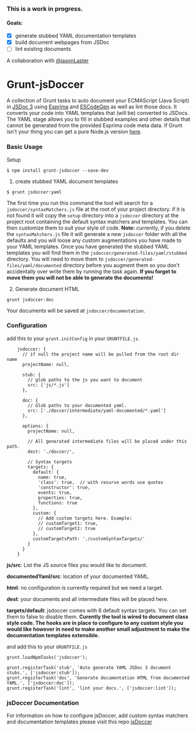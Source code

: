 ### This is a work in progress.
#### Goals:
- [x] generate stubbed YAML documentation templates
- [x] build document webpages from JSDoc
- [ ] lint existing documents

A collaboration with [@jasonLaster](https://github.com/jasonLaster)

# Grunt-jsDoccer

A collection of Grunt tasks to auto document your ECMAScript (Java Script) in  [JSDoc 3](https://github.com/jsdoc3/jsdoc3.github.com) using [Esprima](http://esprima.org/) and [ESCodeGen](https://github.com/Constellation/escodegen) as well as lint those docs. It converts your code into YAML templates that (will be) converted to JSDocs. The YAML stage allows you to fill in stubbed examples and other details that cannot be generated from the provided Esprima code meta data. If Grunt isn't your thing you can get a pure Node.js version [here](https://github.com/ChetHarrison/jsdoccer).

### Basic Usage

Setup

```
$ npm install grunt-jsdoccer --save-dev
```


1) create stubbed YAML document templates

```
$ grunt jsdoccer:yaml
```

The first time you run this command the tool will search for a `jsdoccer/syntaxMatchers.js` file at the root of your project directory. if it is not found it will copy the `setup` directory into a `jsdoccer` directory at the project root containing the default syntax matchers and templates. You can then customize them to suit your style of code. **Note:** currently, if you delete the `syntaxMatchers.js` file it will generate a new `jsdoccer` folder with all the defaults and you will loose any custom augmentations you have made to your YAML templates. Once you have generated the stubbed YAML templates you will find them in the `jsdoccer/generated-files/yaml/stubbed` directory. You will need to move them to `jsdoccer/generated-files/yaml/documented` directory before you augment them so you don't accidentally over write them by running the task again. **If you forget to move them you will not be able to generate the documents!**

2) Generate document HTML

```
grunt jsdoccer:doc
```

Your documents will be saved at `jsdoccer/documentation`.

### Configuration

add this to your `grunt.initConfig` in your `GRUNTFILE.js`.

```
    jsdoccer: {
      // if null the project name will be pulled from the root dir name
      projectName: null,

      stub: {
        // glob paths to the js you want to document
        src: ['js/*.js']
      },

      doc: {
        // Glob paths to your documented yaml.
        src: ['./doccer/intermediate/yaml-documented/*.yaml']
      },

      options: {
        projectName: null,
        
        // All generated intermediate files will be placed under this path.
        dest: './doccer/',
        
        // Syntax targets
        targets: {
          default: {
            name: true,
            'class': true,  // with resurve words use quotes
            'constructor': true,
            events: true,
            properties: true,
            functions: true
          },
          custom: {
            // Add custom targets here. Example:
            // customTarget1: true,
            // customTarget2: true
          },
          customTargetsPath: './customSyntaxTargets/'
        }
      }
    }
```

**js/src**: List the JS source files you would like to document.

**documentedYaml/src**: location of your documented YAML.

**html**: no configuration is currently required but we need a target.

**dest**: your documents and all intermediate files will be placed here.

**targets/default**: jsdoccer comes with 6 default syntax targets. You can 
set them to false to disable them. __Curently the tool is wired to document
class style code. The hooks are in place to configure to any custom style
you would like however in need to make another small adjustment to make
the documentation templates extensible.__


and add this to your `GRUNTFILE.js`


```
grunt.loadNpmTasks('jsdoccer');

grunt.registerTask('stub', 'Auto generate YAML JSDoc 3 document stubs.', ['jsdoccer:stub']);
grunt.registerTask('doc', 'Generate documentation HTML from documented YAML.', ['jsdoccer:doc']);
grunt.registerTask('lint', 'lint your docs.', ['jsdoccer:lint']);
```


### jsDoccer Documentation

For information on how to configure jsDoccer, add custom syntax matchers and documentation templates please visit this repo [jsDoccer](https://github.com/ChetHarrison/jsdoccer)